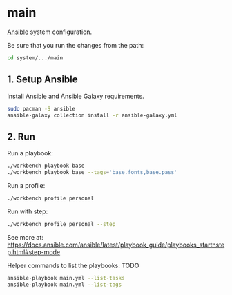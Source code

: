 # main

[Ansible](https://www.ansible.com/) system configuration.

Be sure that you run the changes from the path:

```sh
cd system/.../main
```

## 1. Setup Ansible

Install Ansible and Ansible Galaxy requirements.

```sh
sudo pacman -S ansible
ansible-galaxy collection install -r ansible-galaxy.yml
```

## 2. Run

Run a playbook:

```sh
./workbench playbook base
./workbench playbook base --tags='base.fonts,base.pass'
```

Run a profile:

```sh
./workbench profile personal
```

Run with step:

```sh
./workbench profile personal --step
```

See more at:
<https://docs.ansible.com/ansible/latest/playbook_guide/playbooks_startnstep.html#step-mode>

Helper commands to list the playbooks:
TODO

```sh
ansible-playbook main.yml --list-tasks
ansible-playbook main.yml --list-tags
```
